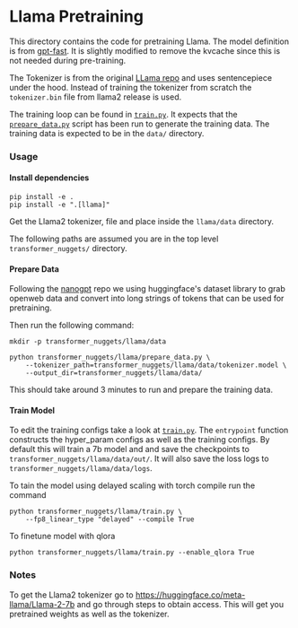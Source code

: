 # Llama Pretraining

This directory contains the code for pretraining Llama. The model definition is from [gpt-fast](https://github.com/pytorch-labs/gpt-fast). It is slightly modified to remove the kvcache since this is not needed during pre-training.

The Tokenizer is from the original [LLama repo](https://github.com/facebookresearch/llama) and uses sentencepiece under the hood. Instead of training the tokenizer from scratch the `tokenizer.bin` file from llama2 release is used.

The training loop can be found in [`train.py`](./train.py). It expects that the [`prepare_data.py`](./prepare_data.py) script has been run to generate the training data. The training data is expected to be in the `data/` directory.

### Usage

#### Install dependencies
``` Shell
pip install -e .
pip install -e ".[llama]"
```
Get the Llama2 tokenizer, file and place inside the `llama/data` directory.

The following paths are assumed you are in the top level `transformer_nuggets/` directory.

#### Prepare Data
Following the [nanogpt](https://github.com/karpathy/nanoGPT) repo we using huggingface's dataset library to grab openweb data and convert into long strings of tokens that can be used for pretraining.

Then run the following command:

``` Shell
mkdir -p transformer_nuggets/llama/data

python transformer_nuggets/llama/prepare_data.py \
    --tokenizer_path=transformer_nuggets/llama/data/tokenizer.model \
    --output_dir=transformer_nuggets/llama/data/
```
This should take around 3 minutes to run and prepare the training data.

#### Train Model
To edit the training configs take a look at [`train.py`](./train.py). The `entrypoint` function constructs the hyper_param configs as well as the
training configs. By default this will train a 7b model and and save the checkpoints to `transformer_nuggets/llama/data/out/`. It will also save the loss
logs to `transformer_nuggets/llama/data/logs`.


To tain the model using delayed scaling with torch compile run the command
``` Shell
python transformer_nuggets/llama/train.py \
    --fp8_linear_type "delayed" --compile True
```

To finetune model with qlora
``` Shell
python transformer_nuggets/llama/train.py --enable_qlora True
```

 ### Notes
To get the Llama2 tokenizer go to https://huggingface.co/meta-llama/Llama-2-7b and go through steps to obtain access. This will get you pretrained weights as well as the tokenizer.
